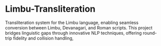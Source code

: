 # Limbu-Transliteration
Transliteration system for the Limbu language, enabling seamless conversion between Limbu, Devanagari, and Roman scripts. This project bridges linguistic gaps through innovative NLP techniques, offering round-trip fidelity and collision handling,
